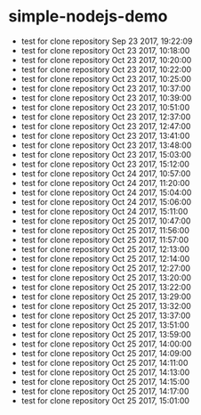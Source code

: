 # simple-nodejs-demo
* test for clone repository Sep 23 2017, 19:22:09
* test for clone repository Oct 23 2017, 10:18:00
* test for clone repository Oct 23 2017, 10:20:00
* test for clone repository Oct 23 2017, 10:22:00
* test for clone repository Oct 23 2017, 10:25:00
* test for clone repository Oct 23 2017, 10:37:00
* test for clone repository Oct 23 2017, 10:39:00
* test for clone repository Oct 23 2017, 10:51:00
* test for clone repository Oct 23 2017, 12:37:00
* test for clone repository Oct 23 2017, 12:47:00
* test for clone repository Oct 23 2017, 13:41:00
* test for clone repository Oct 23 2017, 13:48:00
* test for clone repository Oct 23 2017, 15:03:00
* test for clone repository Oct 23 2017, 15:12:00
* test for clone repository Oct 24 2017, 10:57:00
* test for clone repository Oct 24 2017, 11:20:00
* test for clone repository Oct 24 2017, 15:04:00
* test for clone repository Oct 24 2017, 15:06:00
* test for clone repository Oct 24 2017, 15:11:00
* test for clone repository Oct 25 2017, 10:47:00
* test for clone repository Oct 25 2017, 11:56:00
* test for clone repository Oct 25 2017, 11:57:00
* test for clone repository Oct 25 2017, 12:13:00
* test for clone repository Oct 25 2017, 12:14:00
* test for clone repository Oct 25 2017, 12:27:00
* test for clone repository Oct 25 2017, 13:20:00
* test for clone repository Oct 25 2017, 13:22:00
* test for clone repository Oct 25 2017, 13:29:00
* test for clone repository Oct 25 2017, 13:32:00
* test for clone repository Oct 25 2017, 13:37:00
* test for clone repository Oct 25 2017, 13:51:00
* test for clone repository Oct 25 2017, 13:59:00
* test for clone repository Oct 25 2017, 14:00:00
* test for clone repository Oct 25 2017, 14:09:00
* test for clone repository Oct 25 2017, 14:11:00
* test for clone repository Oct 25 2017, 14:13:00
* test for clone repository Oct 25 2017, 14:15:00
* test for clone repository Oct 25 2017, 14:17:00
* test for clone repository Oct 25 2017, 15:01:00